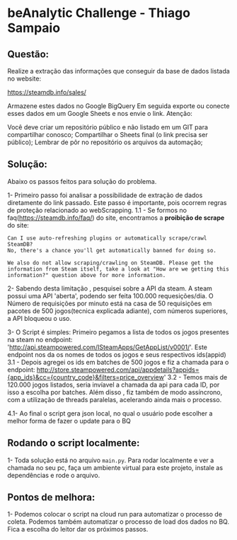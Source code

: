 # beAnalytic Challenge - Thiago Sampaio

## Questão:

Realize a extração das informações que conseguir da base de dados listada no website:

https://steamdb.info/sales/

Armazene estes dados no Google BigQuery
Em seguida exporte ou conecte esses dados em um Google Sheets e nos envie o link.
Atenção:

Você deve criar um repositório público e não listado em um GIT para compartilhar conosco;
Compartilhar o Sheets final (o link precisa ser público);
Lembrar de pôr no repositório os arquivos da automação;

## Solução:
Abaixo os passos feitos para solução do problema.

1- Primeiro passo foi analisar a possibilidade de extração de dados diretamente do link passado. Este passo é importante, pois ocorrem regras de proteção relacionado ao webScrapping.
1.1 -  Se formos no faq(https://steamdb.info/faq/) do site, encontramos a <b>proibição de scrape</b> do site:
```
Can I use auto-refreshing plugins or automatically scrape/crawl SteamDB?
No, there's a chance you'll get automatically banned for doing so.

We also do not allow scraping/crawling on SteamDB. Please get the information from Steam itself, take a look at "How are we getting this information?" question above for more information.
```

2- Sabendo desta limitação , pesquisei sobre a API da steam. A steam possui uma API 'aberta', podendo ser feita 100.000 requesições/dia. O Número de requisições por minuto está na casa de 50 requisições em pacotes de 500 jogos(tecnica explicada adiante), com números superiores, a API bloqueou o uso.

3- O Script é simples: Primeiro pegamos a lista de todos os jogos presentes na steam no endpoint: 'http://api.steampowered.com/ISteamApps/GetAppList/v0001/'. Este endpoint nos da os nomes de todos os jogos e seus respectivos ids(appid)
3.1 - Depois agregei os ids em batches de 500 jogos e fiz a chamada para o endpoint: http://store.steampowered.com/api/appdetails?appids={app_ids}&cc={country_code}&filters=price_overview'
3.2 - Temos mais de 120.000 jogos listados, seria invíavel a chamada da api para cada ID, por isso a escolha por batches. Além disso , fiz também de modo assíncrono, com a utilização de threads paralelas, acelerando ainda mais o processo.

4.1- Ao final o script gera json local, no qual o usuário pode escolher a melhor forma de fazer o update para o BQ

## Rodando o script localmente:
1- Toda solução está no arquivo `main.py`. Para rodar localmente e ver a chamada no seu pc, faça um ambiente virtual para este projeto, instale as dependências e rode o arquivo.


## Pontos de melhora:
1- Podemos colocar o script na cloud run para automatizar o processo de coleta. Podemos também automatizar o processo de load dos dados no BQ. Fica a escolha do leitor dar os próximos passos.

